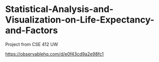 # Statistical-Analysis-and-Visualization-on-Life-Expectancy-and-Factors
Project from CSE 412 UW

https://observablehq.com/d/e0f43cd9a2e98fc1 

